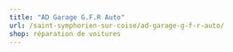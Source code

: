 ```yaml
---
title: "AD Garage G.F.R Auto"
url: /saint-symphorien-sur-coise/ad-garage-g-f-r-auto/
shop: réparation de voitures
---
```

